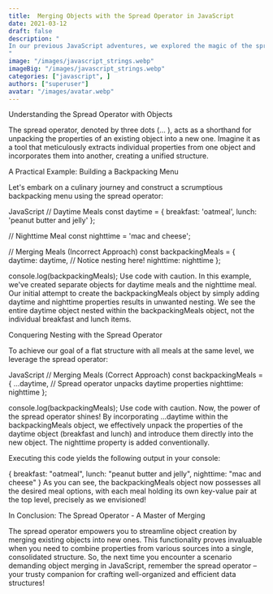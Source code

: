 ```yaml
---
title:  Merging Objects with the Spread Operator in JavaScript
date: 2021-03-12
draft: false
description: "
In our previous JavaScript adventures, we explored the magic of the spread operator (...) for working with arrays. But this versatile operator doesn't stop there! It can also be harnessed to effortlessly combine objects, creating new objects with consolidated properties. This blog delves into this exciting functionality, equipping you with the knowledge to merge objects seamlessly.
"
image: "/images/javascript_strings.webp"
imageBig: "/images/javascript_strings.webp"
categories: ["javascript", ]
authors: ["superuser"]
avatar: "/images/avatar.webp"
---
```




Understanding the Spread Operator with Objects

The spread operator, denoted by three dots (... ), acts as a shorthand for unpacking the properties of an existing object into a new one. Imagine it as a tool that meticulously extracts individual properties from one object and incorporates them into another, creating a unified structure.

A Practical Example: Building a Backpacking Menu

Let's embark on a culinary journey and construct a scrumptious backpacking menu using the spread operator:

JavaScript
// Daytime Meals
const daytime = {
  breakfast: 'oatmeal',
  lunch: 'peanut butter and jelly'
};

// Nighttime Meal
const nighttime = 'mac and cheese';

// Merging Meals (Incorrect Approach)
const backpackingMeals = {
  daytime: daytime, // Notice nesting here!
  nighttime: nighttime
};

console.log(backpackingMeals);
Use code with caution.
In this example, we've created separate objects for daytime meals and the nighttime meal. Our initial attempt to create the backpackingMeals object by simply adding daytime and nighttime properties results in unwanted nesting. We see the entire daytime object nested within the backpackingMeals object, not the individual breakfast and lunch items.

Conquering Nesting with the Spread Operator

To achieve our goal of a flat structure with all meals at the same level, we leverage the spread operator:

JavaScript
// Merging Meals (Correct Approach)
const backpackingMeals = {
  ...daytime, // Spread operator unpacks daytime properties
  nighttime: nighttime
};

console.log(backpackingMeals);
Use code with caution.
Now, the power of the spread operator shines! By incorporating ...daytime within the backpackingMeals object, we effectively unpack the properties of the daytime object (breakfast and lunch) and introduce them directly into the new object. The nighttime property is added conventionally.

Executing this code yields the following output in your console:

{
  breakfast: "oatmeal",
  lunch: "peanut butter and jelly",
  nighttime: "mac and cheese"
}
As you can see, the backpackingMeals object now possesses all the desired meal options, with each meal holding its own key-value pair at the top level, precisely as we envisioned!

In Conclusion: The Spread Operator - A Master of Merging

The spread operator empowers you to streamline object creation by merging existing objects into new ones. This functionality proves invaluable when you need to combine properties from various sources into a single, consolidated structure. So, the next time you encounter a scenario demanding object merging in JavaScript, remember the spread operator – your trusty companion for crafting well-organized and efficient data structures!